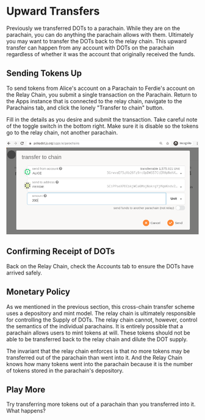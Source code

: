 # Upward Transfers

Previously we transferred DOTs to a parachain. While they are on the parachain, you can do anything the parachain allows
with them. Ultimately you may want to transfer the DOTs back to the relay chain. This upward transfer can happen from
any account with DOTs on the parachain regardless of whether it was the account that originally received the funds.

## Sending Tokens Up

To send tokens from Alice's account on a Parachain to Ferdie's account on the Relay Chain, you submit a single
transaction on the Parachain. Return to the Apps instance that is connected to the relay chain, navigate to the
Parachains tab, and click the lonely "Transfer to chain" button.

Fill in the details as you desire and submit the transaction. Take careful note of the toggle switch in the bottom
right. Make sure it is disable so the tokens go to the relay chain, not another parachain.

![Sending tokens up](../assets/upward-transfer-screenshot.png)

## Confirming Receipt of DOTs

Back on the Relay Chain, check the Accounts tab to ensure the DOTs have arrived safely.

## Monetary Policy

As we mentioned in the previous section, this cross-chain transfer scheme uses a depository and mint model. The relay
chain is ultimately responsible for controlling the Supply of DOTs. The relay chain cannot, however, control the
semantics of the individual parachains. It is entirely possible that a parachain allows users to mint tokens at will.
These tokens should not be able to be transferred back to the relay chain and dilute the DOT supply.

The invariant that the relay chain enforces is that no more tokens may be transferred out of the parachain than went into
it. And the Relay Chain knows how many tokens went into the parachain because it is the number of tokens stored in the
parachain's depository.

## Play More

Try transferring more tokens out of a parachain than you transferred into it. What happens?

